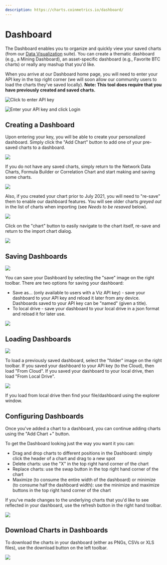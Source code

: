 ```yaml
---
description: https://charts.coinmetrics.io/dashboard/
---
```


# Dashboard

The Dashboard enables you to organize and quickly view your saved charts (from our [Data Visualization](../data-visualization/) suite).  You can create a thematic dashboard (e.g., a Mining Dashboard), an asset-specific dashboard (e.g., Favorite BTC charts) or really any mashup that you'd like. &#x20;

When you arrive at our Dashboard home page, you will need to enter your API key in the top right corner (we will soon allow our community users to load the charts they've saved locally).  **Note:  This tool does require that you have previously created and saved charts.**

![Click to enter API key](<../../.gitbook/assets/Screen Shot 2022-01-30 at 12.58.02 PM.png>)

![Enter your API key and click Login](<../../.gitbook/assets/Screen Shot 2022-01-30 at 12.58.32 PM.png>)

## Creating a Dashboard

Upon entering your key, you will be able to create your personalized dashboard. Simply click the "Add Chart" button to add one of your pre-saved charts to a dashboard. &#x20;

![](<../../.gitbook/assets/Screen Shot 2022-01-29 at 4.33.44 PM.png>)

If you do not have any saved charts, simply return to the Network Data Charts, Formula Builder or Correlation Chart and start making and saving some charts.

![](<../../.gitbook/assets/Screen Shot 2021-07-12 at 8.38.04 AM.png>)

Also, if you created your chart prior to July 2021, you will need to "re-save" them to enable our dashboard features.  You will see older charts _greyed out_ in the list of charts when importing (see _Needs to be resaved_ below). &#x20;

![](<../../.gitbook/assets/Screen Shot 2022-01-29 at 4.35.30 PM.png>)

Click on the "chart" button to easily navigate to the chart itself, re-save and return to the import chart dialog.

![](<../../.gitbook/assets/Screen Shot 2022-01-30 at 1.15.26 PM.png>)

## Saving Dashboards

![](<../../.gitbook/assets/Screen Shot 2022-01-30 at 1.16.53 PM.png>)

You can save your Dashboard by selecting the "save" image on the right toolbar.   There are two options for saving your dashboard:

* Save as... (only available to users with a Viz API key) - save your dashboard to your API key and reload it later from any device.  Dashboards saved to your API key can be "named" (given a title).
* To local drive - save your dashboard to your local drive in a json format and reload it for later use.

![](<../../.gitbook/assets/Screen Shot 2022-01-29 at 4.36.18 PM.png>)

## Loading Dashboards

![](<../../.gitbook/assets/Screen Shot 2022-01-30 at 1.19.56 PM.png>)

To load a previously saved dashboard, select the "folder" image on the right toolbar.   If you saved your dashboard to your API key (to the Cloud), then load "From Cloud".  If you saved your dashboard to your local drive, then load "From Local Drive".&#x20;

![](<../../.gitbook/assets/Screen Shot 2022-01-30 at 1.20.57 PM.png>)

If you load from local drive then find your file/dashboard using the explorer window.

## Configuring Dashboards

Once you've added a chart to a dashboard, you can continue adding charts using the "Add Chart +" button.&#x20;

To get the Dashboard looking just the way you want it you can:

* Drag and drop charts to different positions in the Dashboard: simply click the header of a chart and drag to a new spot
* Delete charts: use the "X" in the top right hand corner of the chart
* Replace charts: use the swap button in the top right hand corner of the chart
* Maximize (to consume the entire width of the dashboard) or minimize (to consume half the dashboard width): use the minimize and maximize buttons in the top right hand corner of the chart

If you've made changes to the underlying charts that you'd like to see reflected in your dashboard, use the refresh button in the right hand toolbar.

![](<../../.gitbook/assets/Screen Shot 2022-01-30 at 1.30.21 PM.png>)

## Download Charts in Dashboards

To download the charts in your dashboard (either as PNGs, CSVs or XLS files), use the download button on the left toolbar.&#x20;

![](<../../.gitbook/assets/Screen Shot 2022-01-30 at 1.36.53 PM.png>)
